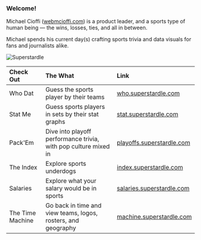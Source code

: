 ### Welcome! 

Michael Cioffi  ([webmcioffi.com](https://www.webmcioffi.com)) is a product leader, and a sports type of human being — the wins, losses, ties, and all in between.

Michael spends his current day(s) crafting sports trivia and data visuals for fans and journalists alike.

![Superstardle](https://cdn.superstardle.com/marketing/superstardle-share.png)

| Check Out        | The What           | Link  |
| :--- |:---| :---|
| Who Dat    | Guess the sports player by their teams  | [who.superstardle.com](https://who.superstardle.com) |
| Stat Me      | Guess sports players in sets by their stat graphs      |   [stat.superstardle.com](https://stat.superstardle.com) |
| Pack'Em     | Dive into playoff performance trivia, with pop culture mixed in      |   [playoffs.superstardle.com](https://playoffs.superstardle.com) |
| The Index | Explore sports underdogs     |    [index.superstardle.com](https://index.superstardle.com) |
| Salaries | Explore what your salary would be in sports      |    [salaries.superstardle.com](https://salaries.superstardle.com) |
| The Time Machine | Go back in time and view teams, logos, rosters, and geography      |    [machine.superstardle.com](https://machine.superstardle.com) |

